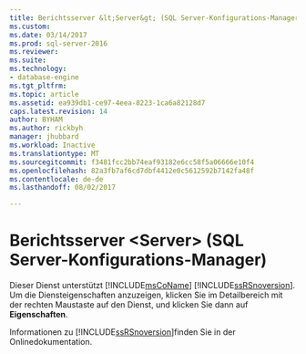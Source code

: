 ```yaml
---
title: Berichtsserver &lt;Server&gt; (SQL Server-Konfigurations-Manager) | Microsoft Docs
ms.custom: 
ms.date: 03/14/2017
ms.prod: sql-server-2016
ms.reviewer: 
ms.suite: 
ms.technology:
- database-engine
ms.tgt_pltfrm: 
ms.topic: article
ms.assetid: ea939db1-ce97-4eea-8223-1ca6a82128d7
caps.latest.revision: 14
author: BYHAM
ms.author: rickbyh
manager: jhubbard
ms.workload: Inactive
ms.translationtype: MT
ms.sourcegitcommit: f3481fcc2bb74eaf93182e6cc58f5a06666e10f4
ms.openlocfilehash: 82a3fb7af6cd7dbf4412e0c5612592b7142fa48f
ms.contentlocale: de-de
ms.lasthandoff: 08/02/2017

---
```

# <a name="report-server-ltservergt-sql-server-configuration-manager"></a>Berichtsserver &lt;Server&gt; (SQL Server-Konfigurations-Manager)
  Dieser Dienst unterstützt [!INCLUDE[msCoName](../../includes/msconame-md.md)] [!INCLUDE[ssRSnoversion](../../includes/ssrsnoversion-md.md)]. Um die Diensteigenschaften anzuzeigen, klicken Sie im Detailbereich mit der rechten Maustaste auf den Dienst, und klicken Sie dann auf **Eigenschaften**.  
  
 Informationen zu [!INCLUDE[ssRSnoversion](../../includes/ssrsnoversion-md.md)]finden Sie in der Onlinedokumentation.  
  
  

